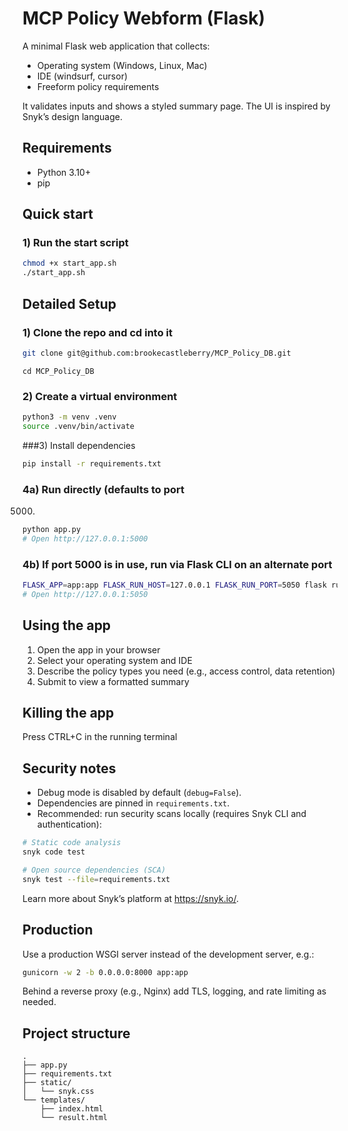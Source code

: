 # MCP Policy Webform (Flask)

A minimal Flask web application that collects:

- Operating system (Windows, Linux, Mac)
- IDE (windsurf, cursor)
- Freeform policy requirements

It validates inputs and shows a styled summary page. The UI is inspired by Snyk’s design language.

## Requirements

- Python 3.10+
- pip

## Quick start

### 1) Run the start script
```bash
chmod +x start_app.sh
./start_app.sh
```

## Detailed Setup

### 1) Clone the repo and cd into it
```bash
git clone git@github.com:brookecastleberry/MCP_Policy_DB.git
```
```
cd MCP_Policy_DB
```
### 2) Create a virtual environment
```bash
python3 -m venv .venv
source .venv/bin/activate
```
###3) Install dependencies
```bash
pip install -r requirements.txt
```
### 4a) Run directly (defaults to port 
5000)
```bash
python app.py
# Open http://127.0.0.1:5000
```

### 4b) If port 5000 is in use, run via Flask CLI on an alternate port
```bash
FLASK_APP=app:app FLASK_RUN_HOST=127.0.0.1 FLASK_RUN_PORT=5050 flask run
# Open http://127.0.0.1:5050
```

## Using the app

1) Open the app in your browser
2) Select your operating system and IDE
3) Describe the policy types you need (e.g., access control, data retention)
4) Submit to view a formatted summary

## Killing the app

Press CTRL+C in the running terminal

## Security notes

- Debug mode is disabled by default (`debug=False`).
- Dependencies are pinned in `requirements.txt`.
- Recommended: run security scans locally (requires Snyk CLI and authentication):

```bash
# Static code analysis
snyk code test

# Open source dependencies (SCA)
snyk test --file=requirements.txt
```

Learn more about Snyk’s platform at https://snyk.io/.

## Production

Use a production WSGI server instead of the development server, e.g.:

```bash
gunicorn -w 2 -b 0.0.0.0:8000 app:app
```

Behind a reverse proxy (e.g., Nginx) add TLS, logging, and rate limiting as needed.

## Project structure

```
.
├── app.py
├── requirements.txt
├── static/
│   └── snyk.css
└── templates/
    ├── index.html
    └── result.html
```